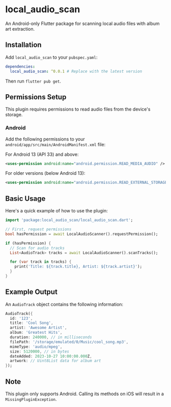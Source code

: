 # local_audio_scan

An Android-only Flutter package for scanning local audio files with album art extraction.

## Installation

Add `local_audio_scan` to your `pubspec.yaml`:

```yaml
dependencies:
  local_audio_scan: ^0.0.1 # Replace with the latest version
```

Then run `flutter pub get`.

## Permissions Setup

This plugin requires permissions to read audio files from the device's storage.

### Android

Add the following permissions to your `android/app/src/main/AndroidManifest.xml` file:

For Android 13 (API 33) and above:
```xml
<uses-permission android:name="android.permission.READ_MEDIA_AUDIO" />
```

For older versions (below Android 13):
```xml
<uses-permission android:name="android.permission.READ_EXTERNAL_STORAGE" />
```

## Basic Usage

Here's a quick example of how to use the plugin:

```dart
import 'package:local_audio_scan/local_audio_scan.dart';

// First, request permissions
bool hasPermission = await LocalAudioScanner().requestPermission();

if (hasPermission) {
  // Scan for audio tracks
  List<AudioTrack> tracks = await LocalAudioScanner().scanTracks();

  for (var track in tracks) {
    print('Title: ${track.title}, Artist: ${track.artist}');
  }
}
```

## Example Output

An `AudioTrack` object contains the following information:

```dart
AudioTrack({
  id: '123',
  title: 'Cool Song',
  artist: 'Awesome Artist',
  album: 'Greatest Hits',
  duration: 240000, // in milliseconds
  filePath: '/storage/emulated/0/Music/cool_song.mp3',
  mimeType: 'audio/mpeg',
  size: 5120000, // in bytes
  dateAdded: 2023-10-27 10:00:00.000Z,
  artwork: // Uint8List data for album art
});
```

## Note

This plugin only supports Android. Calling its methods on iOS will result in a `MissingPluginException`.